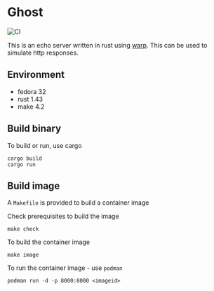 # Ghost

![CI](https://github.com/jostho/ghost/workflows/CI/badge.svg)

This is an echo server written in rust using [warp](https://github.com/seanmonstar/warp).
This can be used to simulate http responses.

## Environment

* fedora 32
* rust 1.43
* make 4.2

## Build binary

To build or run, use cargo

    cargo build
    cargo run

## Build image

A `Makefile` is provided to build a container image

Check prerequisites to build the image

    make check

To build the container image

    make image

To run the container image - use `podman`

    podman run -d -p 8000:8000 <imageid>

